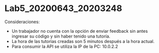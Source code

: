 # Lab5_20200643_20203248

Consideraciones:
- Un trabajador no cuenta con la opción de enviar feedback sin antes ingresar su código y sin haber tenido una tutoría.
- La hora de las tutorias creadas son 5 minutos después a la hora actual.
- Para consumir la API se utiliza la IP de la PC: 10.0.2.2
